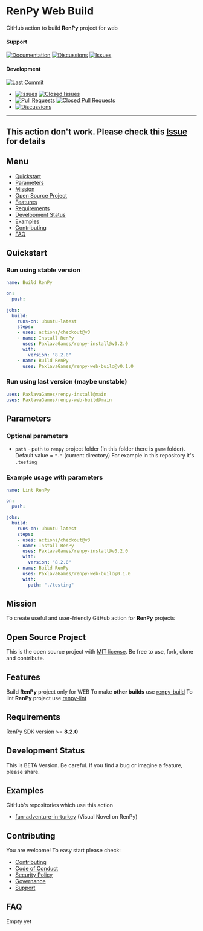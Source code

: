 # RenPy Web Build

GitHub action to build **RenPy** project for web

#### Support
[![Documentation](https://img.shields.io/badge/docs-0094FF.svg)][documentation_path]
[![Discussions](https://img.shields.io/badge/discussions-ff0068.svg)](https://github.com/PaxlavaGames/renpy-web-build/discussions/)
[![Issues](https://img.shields.io/badge/issues-11AE13.svg)](https://github.com/PaxlavaGames/renpy-web-build/issues/)

#### Development
[![Last Commit](https://img.shields.io/github/last-commit/PaxlavaGames/renpy-web-build/main
)](https://github.com/PaxlavaGames/renpy-web-build)
- [![Issues](https://img.shields.io/github/issues/PaxlavaGames/renpy-web-build
)](https://github.com/PaxlavaGames/renpy-web-build/issues/)
[![Closed Issues](https://img.shields.io/github/issues-closed/PaxlavaGames/renpy-web-build
)](https://github.com/PaxlavaGames/renpy-web-build/issues/)
- [![Pull Requests](https://img.shields.io/github/issues-pr/PaxlavaGames/renpy-web-build
)](https://github.com/PaxlavaGames/renpy-web-build/pulls)
[![Closed Pull Requests](https://img.shields.io/github/issues-pr-closed-raw/PaxlavaGames/renpy-web-build
)](https://github.com/PaxlavaGames/renpy-web-build/pulls)
- [![Discussions](https://img.shields.io/github/discussions/PaxlavaGames/renpy-web-build
)](https://github.com/PaxlavaGames/renpy-web-build/discussions/)

[//]: # (#### Repository Stats)

[//]: # ([![Stars]&#40;https://img.shields.io/github/stars/PaxlavaGames/renpy-web-build)

[//]: # (&#41;]&#40;https://github.com/PaxlavaGames/renpy-web-build&#41;)

[//]: # ([![Contributors]&#40;https://img.shields.io/github/contributors/PaxlavaGames/renpy-web-build)

[//]: # (&#41;]&#40;https://github.com/PaxlavaGames/renpy-web-buildgraphs/contributors&#41;)

[//]: # ([![Forks]&#40;https://img.shields.io/github/forks/PaxlavaGames/renpy-web-build)

[//]: # (&#41;]&#40;https://github.com/PaxlavaGames/renpy-web-build&#41;)

<hr>

## This action don't work. Please check this [Issue](https://github.com/renpy/renpy/issues/5343) for details

## Menu

- [Quickstart](#quickstart)
- [Parameters](#parameters)
- [Mission](#mission)
- [Open Source Project](#open-source-project)
- [Features](#features)
- [Requirements](#requirements)
- [Development Status](#development-status)
- [Examples](#examples)
- [Contributing](#contributing)
- [FAQ](#faq)

## Quickstart

### Run using stable version

```yaml
name: Build RenPy

on:
  push:

jobs:
  build:
    runs-on: ubuntu-latest
    steps:
    - uses: actions/checkout@v3
    - name: Install RenPy
      uses: PaxlavaGames/renpy-install@v0.2.0
      with:
        version: "8.2.0"
    - name: Build RenPy
      uses: PaxlavaGames/renpy-web-build@v0.1.0
```

### Run using last version (maybe unstable)

```yaml
uses: PaxlavaGames/renpy-install@main
uses: PaxlavaGames/renpy-web-build@main
```

## Parameters

### Optional parameters

- `path` - path to `renpy` project folder (In this folder there is `game` folder). Default value = `"."` (current directory)  For example in this repository it's `.testing`

### Example usage with parameters

```yaml
name: Lint RenPy

on:
  push:

jobs:
  build:
    runs-on: ubuntu-latest
    steps:
    - uses: actions/checkout@v3
    - name: Install RenPy
      uses: PaxlavaGames/renpy-install@v0.2.0
      with:
        version: "8.2.0"
    - name: Build RenPy
      uses: PaxlavaGames/renpy-web-build@0.1.0
      with:
        path: "./testing"
```

## Mission

To create useful and user-friendly GitHub action for **RenPy** projects

## Open Source Project

This is the open source project with [MIT license](LICENSE). 
Be free to use, fork, clone and contribute.

## Features

Build **RenPy** project only for WEB
To make **other builds** use [renpy-build](https://github.com/marketplace/actions/renpy-build)
To lint **RenPy** project use [renpy-lint](https://github.com/marketplace/actions/renpy-lint)

## Requirements

RenPy SDK version >= **8.2.0**

## Development Status

This is BETA Version. Be careful. If you find a bug or imagine a feature, please share.

## Examples

GitHub's repositories which use this action
- [fun-adventure-in-turkey](https://github.com/PaxlavaGames/fun-adventure-in-turkey) (Visual Novel on RenPy)

## Contributing

You are welcome! To easy start please check:
- [Contributing](CONTRIBUTING.md)
- [Code of Conduct](https://github.com/PaxlavaGames/fun-adventure-in-turkey?tab=coc-ov-file)
- [Security Policy](https://github.com/PaxlavaGames/fun-adventure-in-turkey?tab=security-ov-file)
- [Governance](GOVERNANCE.md)
- [Support](SUPPORT.md)

## FAQ

Empty yet

[documentation_path]: https://github.com/PaxlavaGames/renpy-web-build